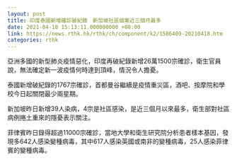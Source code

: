 ```yaml
---
layout: post
title: 印度泰國新增確診破紀錄　新加坡社區個案近三個月最多
date: 2021-04-18 15:13:11.000000000 +08:00
link: https://news.rthk.hk/rthk/ch/component/k2/1586409-20210418.htm
categories: rthk
---
```


亞洲多國的新型肺炎疫情惡化，印度再破紀錄新增26萬1500宗確診，衛生官員說，無法確定新一波疫情何時達到頂峰，情況令人擔憂。

泰國新增破紀錄的1767宗確診，首都曼谷繼續是疫情重災區，酒吧、按摩院和學校今日起關閉最少兩星期。

新加坡昨日新增39人染病，4宗是社區感染，是近三個月以來最多，衛生部對社區病例捲土重來的隱憂表示關注。

菲律賓昨日錄得超過11000宗確診，當地大學和衛生研究院分析患者樣本基因，發現多642人感染變種病毒，其中617人感染英國或南非的變種病毒，25人感染菲律賓的變種病毒。
